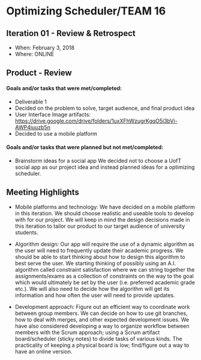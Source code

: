 # Optimizing Scheduler/TEAM 16


## Iteration 01 - Review & Retrospect

 * When: February 3, 2018
 * Where: ONLINE

## Product - Review

#### Goals and/or tasks that were met/completed:

- Deliverable 1
- Decided on the problem to solve, target audience, and final product idea
- User Interface Image artifacts: 
https://drive.google.com/drive/folders/1uxXFhWzugrKgqO5i3bVi-AWP4iuuzb5n 
- Decided to use a mobile platform

#### Goals and/or tasks that were planned but not met/completed:

- Brainstorm ideas for a social app
We decided not to choose a UofT social app as our project idea and instead planned ideas for a optimizing scheduler.

## Meeting Highlights

- Mobile platforms and technology: 
We have decided on a mobile platform in this iteration. We should choose realistic and useable tools to develop with for our project. We will keep in mind the design decisions made in this iteration to tailor our product to our target audience of university students.

- Algorithm design: 
Our app will require the use of a dynamic algorithm as the user will need to frequently update their academic progress. We should be able to start thinking about how to design this algorithm to best serve the user. We starting thinking of possibly using an A.I. algorithm called constraint satisfaction where we can string together the assignments/exams as a collection of constraints on the way to the goal which would ultimately be set by the user (i.e. preferred academic grade etc.). We will also need to decide how the algorithm will get its information and how often the user will need to provide updates.

- Development approach: 
Figure out an efficient way to coordinate work between group members. We can decide on how to use git branches, how to deal with merges, and other expected development issues. We have also considered developing a way to organize workflow between members with the Scrum approach; using a Scrum artifact board/scheduler (sticky notes) to divide tasks of various kinds. The practicality of keeping a physical board is low; find/figure out a way to have an online version.

